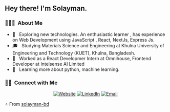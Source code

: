 
<h2> Hey there! I'm Solayman.</h2>

<h3> 👨🏻‍💻 &nbsp;About Me </h3>

- 🤔 &nbsp; Exploring new technologies. An enthusiastic learner , has experience on Web Development using JavaScript , React, NextJs, Express Js.
- 🎓 &nbsp; Studying Materials Science and Engineering at Khulna University of Engineering and Technology (KUET), Khulna, Bangladesh.
- 💼 &nbsp; Worked as a React Developmer Intern at Omnihouse, Frontend Developer at Intelsense AI Limited 
- 🌱 &nbsp; Learning more about python, machine learning.
<!-- - ✍️ &nbsp; Pursuing Graphic Design and Blog Writing as hobbies/side hustles. -->


<h3> 🤝🏻 &nbsp;Connect with Me </h3>

<p align="center">
<a href="https://solayman-portfolio.netlify.app/"><img alt="Website" src="https://img.shields.io/badge/Website-www.solayman-portfolio.netlify.app?style=flat-square&logo=google-chrome"></a>
<a href="https://www.linkedin.com/in/md-solayman-3229241aa/"><img alt="LinkedIn" src="https://img.shields.io/badge/LinkedIn-Md.%20Solayman-blue?style=flat-square&logo=linkedin"></a>
<!-- <a href="https://www.instagram.com/adityavs_/"><img alt="Instagram" src="https://img.shields.io/badge/Instagram-adityavs__-blue?style=flat-square&logo=instagram"></a> -->
<a href="mailto:mdsolayman.web.dev@gmail.com"><img alt="Email" src="https://img.shields.io/badge/Email-mdsolayman.web.dev@gmail.com-blue?style=flat-square&logo=gmail"></a>
</p>

⭐️ From [solayman-bd](https://github.com/solayman-bd)
